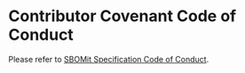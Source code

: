 # Contributor Covenant Code of Conduct

Please refer to [SBOMit Specification Code of Conduct](https://github.com/SBOMit/specification/blob/main/CODE-OF-CONDUCT.md).
